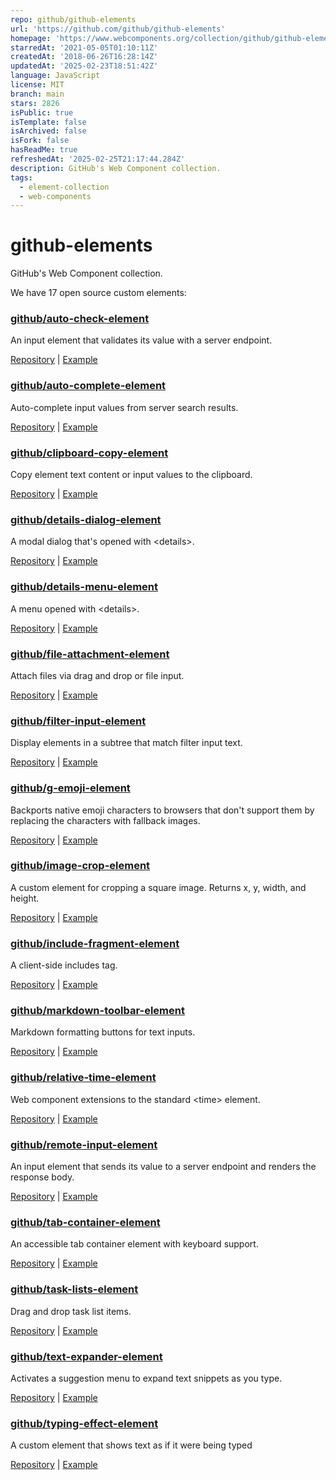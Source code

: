 ```yaml
---
repo: github/github-elements
url: 'https://github.com/github/github-elements'
homepage: 'https://www.webcomponents.org/collection/github/github-elements'
starredAt: '2021-05-05T01:10:11Z'
createdAt: '2018-06-26T16:28:14Z'
updatedAt: '2025-02-23T18:51:42Z'
language: JavaScript
license: MIT
branch: main
stars: 2826
isPublic: true
isTemplate: false
isArchived: false
isFork: false
hasReadMe: true
refreshedAt: '2025-02-25T21:17:44.284Z'
description: GitHub's Web Component collection.
tags:
  - element-collection
  - web-components
---
```


# github-elements

GitHub's Web Component collection.

We have 17 open source custom elements:

### [github/auto-check-element](https://github.com/github/auto-check-element)

An input element that validates its value with a server endpoint.

[Repository](https://github.com/github/auto-check-element) | [Example](https://github.github.com/auto-check-element/examples/)

### [github/auto-complete-element](https://github.com/github/auto-complete-element)

Auto-complete input values from server search results.

[Repository](https://github.com/github/auto-complete-element) | [Example](https://github.github.com/auto-complete-element/examples/)

### [github/clipboard-copy-element](https://github.com/github/clipboard-copy-element)

Copy element text content or input values to the clipboard.

[Repository](https://github.com/github/clipboard-copy-element) | [Example](https://github.github.io/clipboard-copy-element/examples/)

### [github/details-dialog-element](https://github.com/github/details-dialog-element)

A modal dialog that&#39;s opened with &lt;details&gt;.

[Repository](https://github.com/github/details-dialog-element) | [Example](https://github.github.io/details-dialog-element/example/index.html)

### [github/details-menu-element](https://github.com/github/details-menu-element)

A menu opened with &lt;details&gt;.

[Repository](https://github.com/github/details-menu-element) | [Example](https://github.github.io/details-menu-element/examples)

### [github/file-attachment-element](https://github.com/github/file-attachment-element)

Attach files via drag and drop or file input.

[Repository](https://github.com/github/file-attachment-element) | [Example](https://github.github.com/file-attachment-element/examples/)

### [github/filter-input-element](https://github.com/github/filter-input-element)

Display elements in a subtree that match filter input text.

[Repository](https://github.com/github/filter-input-element) | [Example](https://github.github.io/filter-input-element/examples/)

### [github/g-emoji-element](https://github.com/github/g-emoji-element)

Backports native emoji characters to browsers that don&#39;t support them by replacing the characters with fallback images.

[Repository](https://github.com/github/g-emoji-element) | [Example](https://github.github.io/g-emoji-element/examples/)

### [github/image-crop-element](https://github.com/github/image-crop-element)

A custom element for cropping a square image. Returns x, y, width, and height.

[Repository](https://github.com/github/image-crop-element) | [Example](https://github.github.io/image-crop-element/examples/)

### [github/include-fragment-element](https://github.com/github/include-fragment-element)

A client-side includes tag.

[Repository](https://github.com/github/include-fragment-element) | [Example](https://github.github.io/include-fragment-element/examples)

### [github/markdown-toolbar-element](https://github.com/github/markdown-toolbar-element)

Markdown formatting buttons for text inputs.

[Repository](https://github.com/github/markdown-toolbar-element) | [Example](https://github.github.com/markdown-toolbar-element/examples/)

### [github/relative-time-element](https://github.com/github/relative-time-element)

Web component extensions to the standard &lt;time&gt; element.

[Repository](https://github.com/github/relative-time-element) | [Example](https://github.github.io/relative-time-element/examples/)

### [github/remote-input-element](https://github.com/github/remote-input-element)

An input element that sends its value to a server endpoint and renders the response body.

[Repository](https://github.com/github/remote-input-element) | [Example](https://github.github.io/remote-input-element/examples)

### [github/tab-container-element](https://github.com/github/tab-container-element)

An accessible tab container element with keyboard support.

[Repository](https://github.com/github/tab-container-element) | [Example](https://github.github.com/tab-container-element/examples/)

### [github/task-lists-element](https://github.com/github/task-lists-element)

Drag and drop task list items.

[Repository](https://github.com/github/task-lists-element) | [Example](https://github.github.io/task-lists-element/examples/)

### [github/text-expander-element](https://github.com/github/text-expander-element)

Activates a suggestion menu to expand text snippets as you type.

[Repository](https://github.com/github/text-expander-element) | [Example](http://github.github.io/text-expander-element/examples)

### [github/typing-effect-element](https://github.com/github/typing-effect-element)

A custom element that shows text as if it were being typed

[Repository](https://github.com/github/typing-effect-element) | [Example](https://github.github.com/typing-effect-element/examples/)
